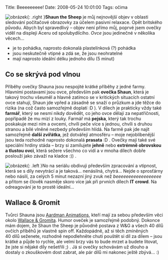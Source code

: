 Title: Beeeeeeeee!
Date: 2008-05-24 10:01:00
Tags: očima

![obrázek]({filename}/images/60.jpg){: .right }**Shaun the Sheep** je můj nejnovější objev v oblasti sledování počítačové obrazovky za účelem pasivní relaxace. Opět britského původu. Abych byl spravedlivý – objev není přímo můj, poprvé jsem ovečky viděl na displeji Aceru od spolubydlícího. *Ovce* jsou jedinečné v několika
věcech…

-   je to pohádka, naprosto dokonalá plastelínková (?) pohádka
-   jsou neskutečně vtipné a zdá se, že jsou neohratelné
-   mají naprosto ideální délku jednoho dílu (5 minut)

## Co se skrývá pod vlnou

Příběhy ovečky Shauna jsou nespojité krátké příběhy z jedné farmy. Hlavními postavami jsou ovce, především pak **ovečka Shaun**, která je takový trochu všeuměl a hlavně zatímco se v kritických situacích ostatní ovce stahují, Shaun jde vpřed a zásadně se snaží o průzkum a jde těžce do rizika (na což často samozřejmě doplatí :D ). V dílech je prakticky vždy také **farmář**, který se nesmí nikdy dovědět, co jeho ovce dělají za nepatřičnosti, popřípadě že mu mizí z louky. Farmář má **pejska**, který tak trochu poskakuje mezi ním a ovcemi, chvíli peče více s jednou, chvíli s druhou stranou a bílé vlněné nezbedy především hlídá. Na farmě pak jde najít samozřejmě **další zvířátka**, jež dotvářejí atmosféru – moje nejoblíbenější jsou teda rozhodně naprosto dokonalá **prasata** :D . Ovečky mají také své speciální hrdiny stáda – brzy si zamilujete **jehně** nebo **extrémně obrovskou a tlustou ovci**, která sežere všechno co vidí a v mnoha dílech dobře poslouží jako závaží na kladce :)) .

![obrázek]({filename}/images/61.jpg){: .left }No na seriálu obdivuji především zpracování a vtipnost, která se s díly nevytrácí a je taková… nenásilná, chytrá… Nejde o sprosťárny nebo násilí, za celých 5 minut nezazní jiný zvuk než *beeeeeeeeeeee­eeeeee* a přitom se člověk nasměje skoro více jak při prvních dílech **IT crowd**. Na odreagování je to prostě ideální…

## Wallace & Gromit

Tvůrci Shauna jsou [Aardman Animations](http://en.wikipedia.org/wiki/Aardman_Animations), kteří mají za sebou především věci okolo [Wallace & Gromita](http://en.wikipedia.org/wiki/Wallace_and_Gromit). Humor oveček je samozřejmě podobný. Dokonce mám dojem, že Shaun the Sheep je původně postava z W&G a všech 40 dílů ovčích příběhů je vlastně spin off. Každopádně, až si těch zmíněných 40 dílů seženete, rozhodně nepodlehněte chuti pouštět si díl za dílem – jsou krátké a půjde to rychle, ale velmi brzy vás to bude mrzet a budete litovat, že jste si nějaké díly nešetřili ;) . Já si ovečky schovávám už dlouho a dostaly o zkouškovém dost zabrat, ale pár dílů mi nakonec ještě zbývá… :)
